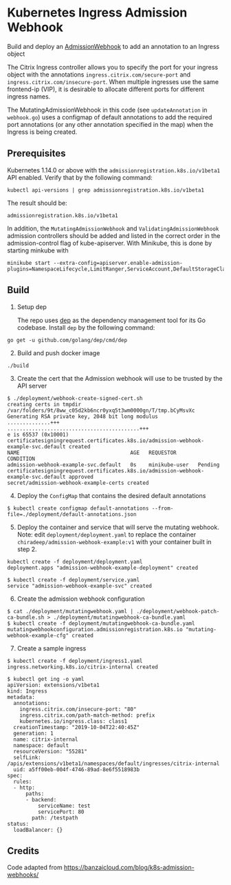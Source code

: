 # Kubernetes Ingress Admission Webhook 

Build and deploy an [AdmissionWebhook](https://kubernetes.io/docs/reference/access-authn-authz/extensible-admission-controllers/#admission-webhooks) to add an annotation to an Ingress object

The Citrix Ingress controller allows you to specify the port for your ingress object with the annotations `ingress.citrix.com/secure-port` and `ingress.citrix.com/insecure-port`. When multiple ingresses use the same frontend-ip (VIP), it is desirable to allocate different ports for different ingress names.

The MutatingAdmissionWebhook in this code (see `updateAnnotation` in `webhook.go`) uses a configmap of default annotations to add the required port annotations (or any other annotation specified in the map) when the Ingress is being created.

## Prerequisites

Kubernetes 1.14.0 or above with the `admissionregistration.k8s.io/v1beta1` API enabled. Verify that by the following command:
```
kubectl api-versions | grep admissionregistration.k8s.io/v1beta1
```
The result should be:
```
admissionregistration.k8s.io/v1beta1
```

In addition, the `MutatingAdmissionWebhook` and `ValidatingAdmissionWebhook` admission controllers should be added and listed in the correct order in the admission-control flag of kube-apiserver.
With Minikube, this is done by starting minkube with 

```
minikube start --extra-config=apiserver.enable-admission-plugins=NamespaceLifecycle,LimitRanger,ServiceAccount,DefaultStorageClass,DefaultTolerationSeconds,NodeRestriction,MutatingAdmissionWebhook,ValidatingAdmissionWebhook`
```
## Build

1. Setup dep

   The repo uses [dep](https://github.com/golang/dep) as the dependency management tool for its Go codebase. Install `dep` by the following command:
```
go get -u github.com/golang/dep/cmd/dep
```

2. Build and push docker image
   
```
./build
```

3. Create the cert that the Admission webhook will use to be trusted by the API server

```
$ ./deployment/webhook-create-signed-cert.sh
creating certs in tmpdir /var/folders/9t/8ww_c05d2kb6ncr0yxq5t3wm0000gn/T/tmp.bCyMsvXc 
Generating RSA private key, 2048 bit long modulus
..............+++
...........................................+++
e is 65537 (0x10001)
certificatesigningrequest.certificates.k8s.io/admission-webhook-example-svc.default created
NAME                                    AGE   REQUESTOR       CONDITION
admission-webhook-example-svc.default   0s    minikube-user   Pending
certificatesigningrequest.certificates.k8s.io/admission-webhook-example-svc.default approved
secret/admission-webhook-example-certs created
```
4. Deploy the `ConfigMap` that contains the desired default annotations

```
$ kubectl create configmap default-annotations --from-file=./deployment/default-annotations.json 
```

5. Deploy the container and service that will serve the mutating webhook. Note: edit `deployment/deployment.yaml` to replace the container `chiradeep/admission-webhook-example:v1` with your container built in step 2.

```
kubectl create -f deployment/deployment.yaml
deployment.apps "admission-webhook-example-deployment" created

$ kubectl create -f deployment/service.yaml
service "admission-webhook-example-svc" created

```
6. Create the admission webhook configuration

```
$ cat ./deployment/mutatingwebhook.yaml | ./deployment/webhook-patch-ca-bundle.sh > ./deployment/mutatingwebhook-ca-bundle.yaml
$ kubectl create -f deployment/mutatingwebhook-ca-bundle.yaml
mutatingwebhookconfiguration.admissionregistration.k8s.io "mutating-webhook-example-cfg" created

```
7. Create a sample ingress 

```
$ kubectl create -f deployment/ingress1.yaml 
ingress.networking.k8s.io/citrix-internal created

$ kubectl get ing -o yaml
apiVersion: extensions/v1beta1
kind: Ingress
metadata:
  annotations:
    ingress.citrix.com/insecure-port: "80"
    ingress.citrix.com/path-match-method: prefix
    kubernetes.io/ingress.class: class1
  creationTimestamp: "2019-10-04T22:40:45Z"
  generation: 1
  name: citrix-internal
  namespace: default
  resourceVersion: "55281"
  selfLink: /apis/extensions/v1beta1/namespaces/default/ingresses/citrix-internal
  uid: a5ff00eb-004f-4746-89ad-8e6f5518983b
spec:
  rules:
  - http:
      paths:
      - backend:
          serviceName: test
          servicePort: 80
        path: /testpath
status:
  loadBalancer: {}
```

## Credits
Code adapted from https://banzaicloud.com/blog/k8s-admission-webhooks/
